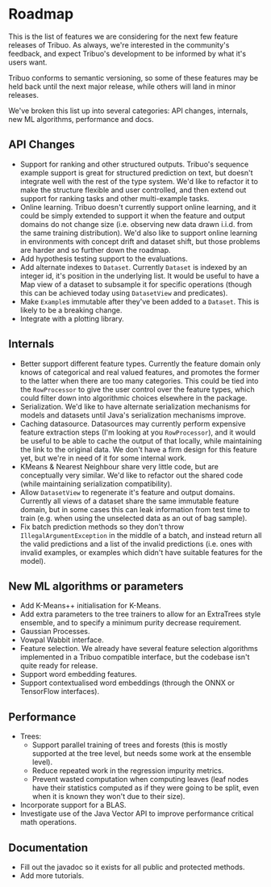 # Roadmap

This is the list of features we are considering for the next few feature releases of Tribuo.
As always, we're interested in the community's feedback, and expect Tribuo's development
to be informed by what it's users want.

Tribuo conforms to semantic versioning, so some of these features may be held back until
the next major release, while others will land in minor releases.

We've broken this list up into several categories: API changes, internals, new ML algorithms, performance and docs.

## API Changes

- Support for ranking and other structured outputs. Tribuo's sequence example support is great
for structured prediction on text, but doesn't integrate well with the rest of the type system.
We'd like to refactor it to make the structure flexible and user controlled, and then extend
out support for ranking tasks and other multi-example tasks.
- Online learning. Tribuo doesn't currently support online learning, and it could be simply
extended to support it when the feature and output domains do not change size (i.e. observing 
new data drawn i.i.d. from the same training distribution). We'd also like to support
online learning in environments with concept drift and dataset shift, but those problems are
harder and so further down the roadmap.
- Add hypothesis testing support to the evaluations.
- Add alternate indexes to `Dataset`. Currently `Dataset` is indexed by an integer id, it's position
in the underlying list. It would be useful to have a Map view of a dataset to subsample it for
specific operations (though this can be achieved today using `DatasetView` and predicates).
- Make `Example`s immutable after they've been added to a `Dataset`. This is likely to be a breaking change.
- Integrate with a plotting library.

## Internals

- Better support different feature types. Currently the feature domain only knows of
categorical and real valued features, and promotes the former to the latter when there
are too many categories. This could be tied into the `RowProcessor` to give the user control
over the feature types, which could filter down into algorithmic choices elsewhere in the package.
- Serialization. We'd like to have alternate serialization mechanisms for models and datasets until
Java's serialization mechanisms improve.
- Caching datasource. Datasources may currently perform expensive feature extraction steps 
(I'm looking at you `RowProcessor`), and it would be useful to be able to cache the output of
that locally, while maintaining the link to the original data. We don't have a firm design for
this feature yet, but we're in need of it for some internal work.
- KMeans & Nearest Neighbour share very little code, but are conceptually very similar. We'd like
to refactor out the shared code (while maintaining serialization compatibility).
- Allow `DatasetView` to regenerate it's feature and output domains. Currently all views of a dataset
share the same immutable feature domain, but in some cases this can leak information from test time
to train (e.g. when using the unselected data as an out of bag sample).
- Fix batch prediction methods so they don't throw `IllegalArgumentException` in the middle of a batch,
and instead return all the valid predictions and a list of the invalid predictions (i.e. ones with invalid 
examples, or examples which didn't have suitable features for the model).

## New ML algorithms or parameters

- Add K-Means++ initialisation for K-Means.
- Add extra parameters to the tree trainers to allow for an ExtraTrees style ensemble, and to 
specify a minimum purity decrease requirement.
- Gaussian Processes.
- Vowpal Wabbit interface.
- Feature selection. We already have several feature selection algorithms implemented 
in a Tribuo compatible interface, but the codebase isn't quite ready for release.
- Support word embedding features.
- Support contextualised word embeddings (through the ONNX or TensorFlow interfaces).

## Performance

- Trees:
    - Support parallel training of trees and forests (this is mostly supported at the tree level, 
    but needs some work at the ensemble level).
    - Reduce repeated work in the regression impurity metrics.
    - Prevent wasted computation when computing leaves (leaf nodes have their statistics computed 
 as if they were going to be split, even when it is known they won't due to their size).
- Incorporate support for a BLAS.
- Investigate use of the Java Vector API to improve performance critical math operations.

## Documentation

- Fill out the javadoc so it exists for all public and protected methods.
- Add more tutorials.
